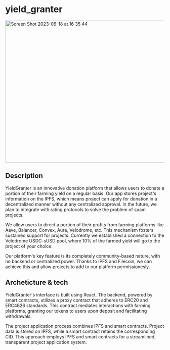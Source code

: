 # yield_granter
<img width="935" height="450" alt="Screen Shot 2023-06-18 at 16 35 44" src="https://github.com/YieldGranter/yield_granter/assets/61376884/3c5a9704-da24-4978-97e8-1595dec05eb8">

## Description
YieldGranter is an innovative donation platform that allows users to donate a portion of their farming yield on a regular basis. Our app stores project's information on the IPFS, which means project can apply for donation in a decentralized manner without any centralized approval. In the future, we plan to integrate with rating protocols to solve the problem of spam projects.

We allow users to direct a portion of their profits from farming platforms like Aave, Balancer, Convex, Aura, Velodrome, etc. This mechanism fosters sustained support for projects. Currently we established a connection to the Velodrome USDC-sUSD pool, where 10% of the farmed yield will go to the project of your choice.

 Our platform's key feature is its completely community-based nature, with no backend or centralized power. Thanks to IPFS and Filecoin, we can achieve this and allow projects to add to our platform permissionesly.

 ## Archeticture & tech
 YieldGranter's interface is built using React. The backend, powered by smart contracts, utilizes a proxy contract that adheres to ERC20 and ERC4626 standards. This contract mediates interactions with farming platforms, granting our tokens to users upon deposit and facilitating withdrawals.

The project application process combines IPFS and smart contracts. Project data is stored on IPFS, while a smart contract retains the corresponding CID. This approach employs IPFS and smart contracts for a streamlined, transparent project application system.
